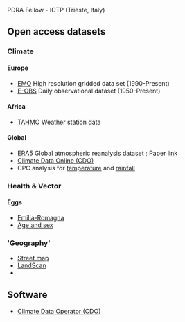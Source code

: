 PDRA Fellow - ICTP (Trieste, Italy)

## Open access datasets 
### Climate
#### Europe 
- [EMO](https://data.jrc.ec.europa.eu/dataset/0bd84be4-cec8-4180-97a6-8b3adaac4d26#dataaccess) High resolution gridded data set (1990-Present)
- [E-OBS](https://www.ecad.eu/download/ensembles/download.php) Daily observational dataset (1950-Present)
#### Africa 
- [TAHMO](https://tahmo.org/climate-data/) Weather station data
#### Global
- [ERA5](https://cds.climate.copernicus.eu/cdsapp#!/dataset/reanalysis-era5-complete?tab=overview) Global atmospheric reanalysis dataset ; Paper [link](https://doi.org/10.1002/qj.3803)
- [Climate Data Online (CDO)](https://www.ncei.noaa.gov/cdo-web/)
- CPC analysis for [temperature](https://psl.noaa.gov/data/gridded/data.cpc.globaltemp.html) and [rainfall](https://psl.noaa.gov/data/gridded/data.cpc.globalprecip.html)

  
### Health & Vector
#### Eggs
- [Emilia-Romagna](https://www.zanzaratigreonline.it/it/monitoraggio/dati-di-monitoraggio)
- [Age and sex](https://hub.worldpop.org/project/categories?id=8)

### 'Geography'
- [Street map](https://www.openstreetmap.org/#map=6/45.02/6.60)
- [LandScan](https://landscan.ornl.gov)
- 
## Software
- [Climate Data Operator (CDO)](https://code.mpimet.mpg.de/projects/cdo)

<!--
**Mgarrizor/Mgarrizor** is a ✨ _special_ ✨ repository because its `README.md` (this file) appears on your GitHub profile.

Here are some ideas to get you started:

- 🔭 I’m currently working on ...
- 🌱 I’m currently learning ...
- 👯 I’m looking to collaborate on ...
- 🤔 I’m looking for help with ...
- 💬 Ask me about ...
- 📫 How to reach me: ...
- 😄 Pronouns: ...
- ⚡ Fun fact: ...
-->
